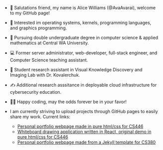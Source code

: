 - 👋 Salutations friend, my name is Alice Williams (@AvaAvarai), welcome to my GitHub page!
- 👀 Interested im operating systems, kernels, programming languages, and graphics programming.
- 🌱 Pursuing double undergraduate degree in computer science & applied mathematics at Central WA University.
- :computer: Former server administrator, web-developer, full-stack engineer, and Computer Science teaching assistant.
- :microscope: Student research assistant in Visual Knowledge Discovery and Imaging Lab with Dr. Kovalerchuk.
- :writing_hand: Additional research asssitance in deployable cloud infrastructure for cybersecurity education.
- :woman_technologist: Happy coding, may the odds forever be in your favor!

- I am currently striving to upload projects through GitHub pages to easily share my work. Current links:  
    + [Personal portfolio webpage made in pure html/css for CS446](https://avaavarai.github.io/cs446-portfolio-webpage/)  
    + [Whiteboard drawing application written in React, original demo in pure html/css for CS446](https://avaavarai.github.io/CS446_MapMaker/)
    + [Personal portfolio webpage made from a Jekyll template for CS380](https://avaavarai.github.io/AvaAvarai.github.io.CS380/)
